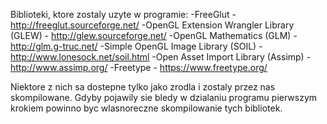 
Biblioteki, ktore zostaly uzyte w programie: 
-FreeGlut - http://freeglut.sourceforge.net/ 
-OpenGL Extension Wrangler Library (GLEW) - http://glew.sourceforge.net/ 
-OpenGL Mathematics (GLM) - http://glm.g-truc.net/ 
-Simple OpenGL Image Library (SOIL) - http://www.lonesock.net/soil.html 
-Open Asset Import Library (Assimp) - http://www.assimp.org/ 
-Freetype - https://www.freetype.org/ 

Niektore z nich sa dostepne tylko jako zrodla i zostaly przez nas skompilowane. 
Gdyby pojawily sie bledy w dzialaniu programu pierwszym krokiem powinno byc wlasnoreczne skompilowanie tych bibliotek. 